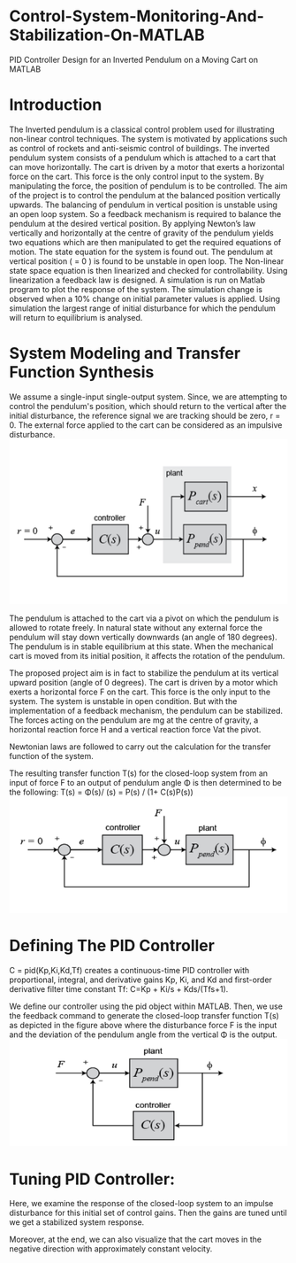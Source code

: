 # Control-System-Monitoring-And-Stabilization-On-MATLAB
PID Controller Design for an Inverted Pendulum on a Moving Cart on MATLAB

# Introduction
The Inverted pendulum is a classical control problem used for illustrating non-linear control techniques. The system is motivated by applications such as control of rockets and anti-seismic control of buildings. The inverted pendulum system consists of a pendulum which is attached to a cart that can move horizontally. The cart is driven by a motor that exerts a horizontal force on the cart. This force is the only control input to the system. By manipulating the force, the position of pendulum is to be controlled. The aim of the project is to control the pendulum at the balanced position vertically upwards. The balancing of pendulum in vertical position is unstable using an open loop system. So a feedback mechanism is required to balance the pendulum at the desired vertical position. By applying Newton’s law vertically and horizontally at the centre of gravity of the pendulum yields two equations which are then manipulated to get the required equations of motion. The state equation for the system is found out. The pendulum at vertical position ( = 0 ) is found to be unstable in open loop. The Non-linear state space equation is then linearized and checked for controllability. Using linearization a feedback law is designed. A simulation is run on Matlab program to plot the response of the system. The simulation change is observed when a 10% change on initial parameter values is applied. Using simulation the largest range of initial disturbance for which the pendulum will return to equilibrium is analysed.

# System Modeling and Transfer Function Synthesis
We assume a single-input single-output system. Since, we are attempting to control the pendulum's position, which should return to the vertical after the initial disturbance, the reference signal we are tracking should be zero, r = 0. The external force applied to the cart can be considered as an impulsive disturbance.
![system-modeling](https://github.com/singhishita/Control-System-Monitoring-And-Stabilization-On-MATLAB/blob/master/SystemModelling.PNG)

The pendulum is attached to the cart via a pivot on which the pendulum is allowed to rotate freely. In natural state without any external force the pendulum will stay down vertically downwards (an angle of 180 degrees). The pendulum is in stable equilibrium at this state. When the mechanical cart is moved from its initial position, it affects the rotation of the pendulum. 

The proposed project aim is in fact to stabilize the pendulum at its vertical upward position (angle of 0 degrees). The cart is driven by a motor which exerts a horizontal force F on the cart. This force is the only input to the system. The system is unstable in open condition. But with the implementation of a feedback mechanism, the pendulum can be stabilized. The forces acting on the pendulum are mg at the centre of gravity, a horizontal reaction force H and a vertical reaction force Vat the pivot.

Newtonian laws are followed to carry out the calculation for the transfer function of the system.

The resulting transfer function T(s) for the closed-loop system from an input of force F to an output of pendulum angle Φ is then determined to be the following:
T(s) = Φ(s)/ (s) = P(s) / (1+ C(s)P(s))
![system-design](https://github.com/singhishita/Control-System-Monitoring-And-Stabilization-On-MATLAB/blob/master/SystemDesign.PNG)

# Defining The PID Controller

C = pid(Kp,Ki,Kd,Tf) creates a continuous-time PID controller with proportional, integral, and derivative gains Kp, Ki, and Kd and first-order derivative filter time constant Tf:
C=Kp + Ki/s + Kds/(Tfs+1).

We define our controller using the pid object within MATLAB. Then, we use the feedback command to generate the closed-loop transfer function T(s) as depicted in the figure above where the disturbance force F is the input and the deviation of the pendulum angle from the vertical Φ is the output.
![PID](https://github.com/singhishita/Control-System-Monitoring-And-Stabilization-On-MATLAB/blob/master/PIDcontroller.PNG)

# Tuning PID Controller:
Here, we examine the response of the closed-loop system to an impulse disturbance for this initial set of control gains. Then the gains are tuned until we get a stabilized system response.

Moreover, at the end, we can also visualize that the cart moves in the negative direction with approximately constant velocity.
